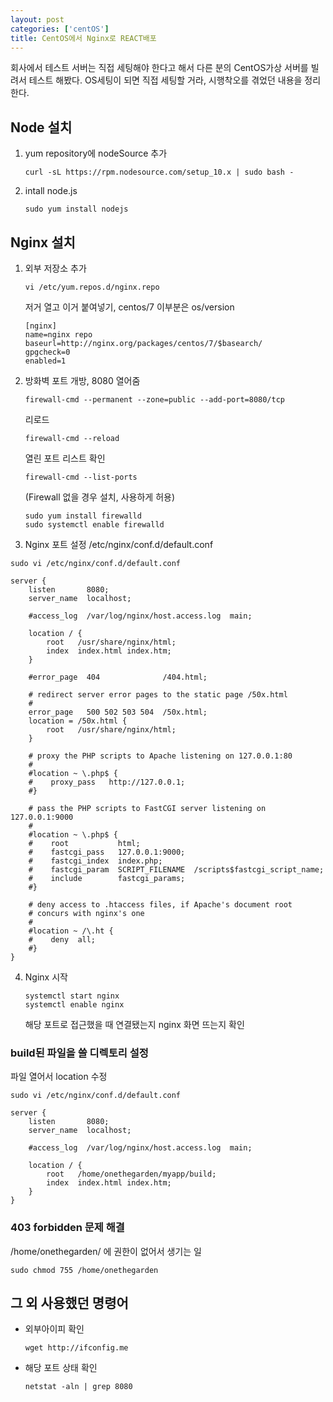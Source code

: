 ```yaml
---
layout: post
categories: ['centOS']
title: CentOS에서 Nginx로 REACT배포
---
```


회사에서 테스트 서버는 직접 세팅해야 한다고 해서 다른 분의 CentOS가상 서버를 빌려서 테스트 해봤다. OS세팅이 되면 직접 세팅할 거라, 시행착오를 겪었던 내용을 정리한다.

## Node 설치

1. yum repository에 nodeSource 추가

   ```shell
   curl -sL https://rpm.nodesource.com/setup_10.x | sudo bash -
   ```

2. intall node.js

   ```shell
   sudo yum install nodejs
   ```

## Nginx 설치

1. 외부 저장소 추가

   ```shell
   vi /etc/yum.repos.d/nginx.repo
   ```

   저거 열고 이거 붙여넣기, centos/7 이부분은 os/version

   ```shell
   [nginx]
   name=nginx repo
   baseurl=http://nginx.org/packages/centos/7/$basearch/
   gpgcheck=0
   enabled=1
   ```

2. 방화벽 포트 개방, 8080 열어줌

   ```shell
   firewall-cmd --permanent --zone=public --add-port=8080/tcp
   ```

   리로드

   ```shell
   firewall-cmd --reload
   ```

   열린 포트 리스트 확인

   ```shell
   firewall-cmd --list-ports
   ```

   (Firewall 없을 경우 설치, 사용하게 허용)

   ```shell
   sudo yum install firewalld
   sudo systemctl enable firewalld
   ```

3. Nginx 포트 설정 /etc/nginx/conf.d/default.conf

```shell
sudo vi /etc/nginx/conf.d/default.conf
```

```shell
server {
    listen       8080;
    server_name  localhost;

    #access_log  /var/log/nginx/host.access.log  main;

    location / {
        root   /usr/share/nginx/html;
        index  index.html index.htm;
    }

    #error_page  404              /404.html;

    # redirect server error pages to the static page /50x.html
    #
    error_page   500 502 503 504  /50x.html;
    location = /50x.html {
        root   /usr/share/nginx/html;
    }

    # proxy the PHP scripts to Apache listening on 127.0.0.1:80
    #
    #location ~ \.php$ {
    #    proxy_pass   http://127.0.0.1;
    #}

    # pass the PHP scripts to FastCGI server listening on 127.0.0.1:9000
    #
    #location ~ \.php$ {
    #    root           html;
    #    fastcgi_pass   127.0.0.1:9000;
    #    fastcgi_index  index.php;
    #    fastcgi_param  SCRIPT_FILENAME  /scripts$fastcgi_script_name;
    #    include        fastcgi_params;
    #}

    # deny access to .htaccess files, if Apache's document root
    # concurs with nginx's one
    #
    #location ~ /\.ht {
    #    deny  all;
    #}
}
```

4. Nginx 시작

   ```shell
   systemctl start nginx
   systemctl enable nginx
   ```

   해당 포트로 접근했을 때 연결됐는지 nginx 화면 뜨는지 확인

### build된 파일을 쓸 디렉토리 설정

파일 열어서 location 수정

```shell
sudo vi /etc/nginx/conf.d/default.conf
```

```shell
server {
    listen       8080;
    server_name  localhost;

    #access_log  /var/log/nginx/host.access.log  main;

    location / {
        root   /home/onethegarden/myapp/build;
        index  index.html index.htm;
    }
}
```

### 403 forbidden 문제 해결

/home/onethegarden/ 에 권한이 없어서 생기는 일

```shell
sudo chmod 755 /home/onethegarden
```

## 그 외 사용했던 명령어

- 외부아이피 확인

  ```
  wget http://ifconfig.me
  ```

- 해당 포트 상태 확인

  ```
  netstat -aln | grep 8080
  ```
